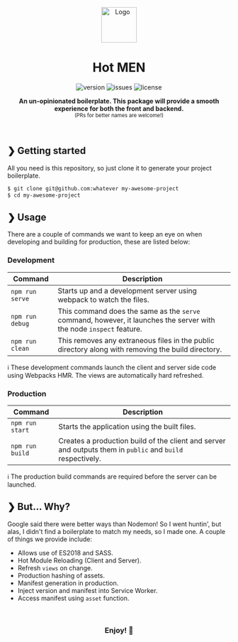<p align="center">
  <img src="https://www.dictionary.com/e/wp-content/uploads/2018/03/Upside-Down_Face_Emoji.png" width="80" alt="Logo" />
  <h1 align="center">Hot MEN</h1>
</p>

<p align="center">
  <img src="https://img.shields.io/github/v/release/munaibh/hot-men" alt="version">
  <img src="https://img.shields.io/github/issues/munaibh/hot-men" alt="issues">
  <img src="https://img.shields.io/github/license/munaibh/hot-men.svg" alt="license">
</p>

<p align="center">
  <b>An un-opinionated boilerplate. This package will provide a smooth experience for both the front and backend.</b><br>
  <sub>(PRs for better names are welcome!)</sub>
</p>

<br>

## ❯ Getting started

All you need is this repository, so just clone it to generate your project boilerplate.

```bash
$ git clone git@github.com:whatever my-awesome-project
$ cd my-awesome-project
```

## ❯ Usage

There are a couple of commands we want to keep an eye on when developing and building for production, these are listed below:

### Development

| Command           | Description |
| ---------------- | --- |
| `npm run serve`  | Starts up and a development server using webpack to watch the files. |
| `npm run debug`  | This command does the same as the `serve` command, however, it launches the server with the node `inspect` feature. |
| `npm run clean`  | This removes any extraneous files in the public directory along with removing the build directory. |


ℹ These development commands launch the client and server side code using Webpacks HMR. The views are automatically hard refreshed.


### Production

| Command           | Description |
| ---------------- | --- |
| `npm run start`  | Starts the application using the built files. |
| `npm run build`  | Creates a production build of the client and server and outputs them in `public` and `build` respectively. |

ℹ The production build commands are required before the server can be launched.


## ❯ But... Why?

Google said there were better ways than Nodemon! So I went huntin', but alas, I didn't find a boilerplate to match my needs, so I made one. A couple of things we provide include:

* Allows use of ES2018 and SASS.
* Hot Module Reloading (Client and Server).
* Refresh `views` on change.
* Production hashing of assets.
* Manifest generation in production.
* Inject version and manifest into Service Worker.
* Access manifest using `asset` function.

<br>
<h3 align="center">
  Enjoy! 🤙
</h3>


